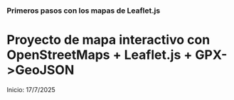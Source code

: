 ### Primeros pasos con los mapas de Leaflet.js ###
# Proyecto de mapa interactivo con OpenStreetMaps + Leaflet.js + GPX->GeoJSON #

Inicio: 17/7/2025